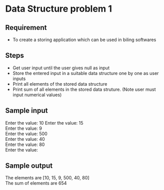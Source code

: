 # Data Structure problem 1

## Requirement
- To create a storing application which can be used in biling softwares


## Steps
- Get user input until the user gives null as input
- Store the entered input in a suitable data structure one by one as user inputs
- Print all elements of the stored data structure
- Print sum of all elements in the stored data struture. (Note user must input numerical values)

## Sample input

Enter the value: 10
Enter the value: 15\
Enter the value: 9\
Enter the value: 500\
Enter the value: 40\
Enter the value: 80\
Enter the value: 

## Sample output

The elements are [10, 15, 9, 500, 40, 80]\
The sum of elements are 654


